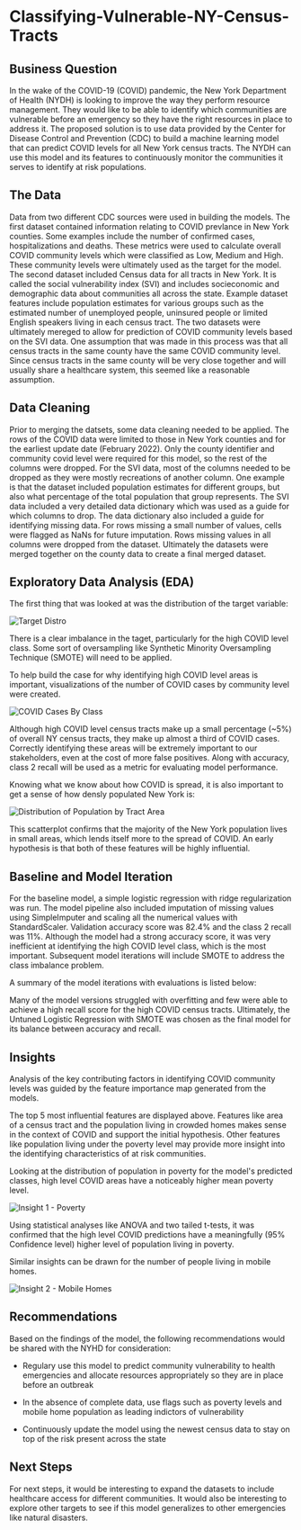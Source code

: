 # Classifying-Vulnerable-NY-Census-Tracts

## Business Question

In the wake of the COVID-19 (COVID) pandemic, the New York Department of Health (NYDH) is looking to improve the way they perform resource management. They would like to be able to identify which communities are vulnerable before an emergency so they have the right resources in place to address it. The proposed solution is to use data provided by the Center for Disease Control and Prevention (CDC) to build a machine learning model that can predict COVID levels for all New York census tracts. The NYDH can use this model and its features to continuously monitor the communities it serves to identify at risk populations.

## The Data

Data from two different CDC sources were used in building the models. The first dataset contained information relating to COVID prevlance in New York counties. Some examples include the number of confirmed cases, hospitalizations and deaths. These metrics were used to calculate overall COVID community levels which were classified as Low, Medium and High. These community levels were ultimately used as the target for the model. The second dataset included Census data for all tracts in New York. It is called the social vulnerability index (SVI) and includes socieconomic and demographic data about communities all across the state. Example dataset features include population estimates for various groups such as the estimated number of unemployed people, uninsured people or limited English speakers living in each census tract. The two datasets were ultimately mereged to allow for prediction of COVID community levels based on the SVI data. One assumption that was made in this process was that all census tracts in the same county have the same COVID community level. Since census tracts in the same county will be very close together and will usually share a healthcare system, this seemed like a reasonable assumption.    


## Data Cleaning

Prior to merging the datsets, some data cleaning needed to be applied. The rows of the COVID data were limited to those in New York counties and for the earliest update date (February 2022). Only the county identifier and community covid level were required for this model, so the rest of the columns were dropped. For the SVI data, most of the columns needed to be dropped as they were mostly recreations of another column. One example is that the dataset included population estimates for different groups, but also what percentage of the total population that group represents. The SVI data included a very detailed data dictionary which was used as a guide for which columns to drop. The data dictionary also included a guide for identifying missing data. For rows missing a small number of values, cells were flagged as NaNs for future imputation. Rows missing values in all columns were dropped from the dataset. Ultimately the datasets were merged together on the county data to create a final merged dataset. 

## Exploratory Data Analysis (EDA)

The first thing that was looked at was the distribution of the target variable:

![Target Distro](https://user-images.githubusercontent.com/66101132/224489058-bd63a68f-2f0c-4294-9a86-64a938748944.png)


There is a clear imbalance in the taget, particularly for the high COVID level class. Some sort of oversampling like Synthetic Minority Oversampling Technique (SMOTE) will need to be applied.

To help build the case for why identifying high COVID level areas is important, visualizations of the number of COVID cases by community level were created.

![COVID Cases By Class ](https://user-images.githubusercontent.com/66101132/224489065-44ff202d-11e8-4a3f-b86d-3e2c76820b21.png)

Although high COVID level census tracts make up a small percentage (~5%) of overall NY census tracts, they make up almost a third of COVID cases. Correctly identifying these areas will be extremely important to our stakeholders, even at the cost of more false positives. Along with accuracy, class 2 recall will be used as a metric for evaluating model performance.


Knowing what we know about how COVID is spread, it is also important to get a sense of how densly populated New York is:

![Distribution of Population by Tract Area](https://user-images.githubusercontent.com/66101132/224489075-2ca8df9c-2f11-4cf3-a7bb-878cdffa2939.png)

This scatterplot confirms that the majority of the New York population lives in small areas, which lends itself more to the spread of COVID. An early hypothesis is that both of these features will be highly influential. 


## Baseline and Model Iteration

For the baseline model, a simple logistic regression with ridge regularization was run. The model pipeline also included imputation of missing values using SimpleImputer and scaling all the numerical values with StandardScaler. Validation accuracy score was 82.4% and the class 2 recall was 11%. Although the model had a strong accuracy score, it was very inefficient at identifying the high COVID level class, which is the most important. Subsequent model iterations will include SMOTE to address the class imbalance problem. 

A summary of the model iterations with evaluations is listed below:




Many of the model versions struggled with overfitting and few were able to achieve a high recall score for the high COVID census tracts. Ultimately, the Untuned Logistic Regression with SMOTE was chosen as the final model for its balance between accuracy and recall. 

## Insights

Analysis of the key contributing factors in identifying COVID community levels was guided by the feature importance map generated from the models.


The top 5 most influential features are displayed above. Features like area of a census tract and the population living in crowded homes makes sense in the context of COVID and support the initial hypothesis. Other features like population living under the poverty level may provide more insight into the identifying characteristics of at risk communities.

Looking at the distribution of population in poverty for the model's predicted classes, high level COVID areas have a noticeably higher mean poverty level. 

![Insight 1 - Poverty](https://user-images.githubusercontent.com/66101132/224489111-bbcea9fb-2dc2-4800-939c-5ff4a64796d3.png)

Using statistical analyses like ANOVA and two tailed t-tests, it was confirmed that the high level COVID predictions have a meaningfully (95% Confidence level) higher level of population living in poverty.

Similar insights can be drawn for the number of people living in mobile homes. 

![Insight 2 - Mobile Homes](https://user-images.githubusercontent.com/66101132/224489115-c60c7754-e5a6-4224-bb7f-6eca18faca17.png)

## Recommendations 

Based on the findings of the model, the following recommendations would be shared with the NYHD for consideration:

* Regulary use this model to predict community vulnerability to health emergencies and allocate resources appropriately so they are in place before an outbreak  

* In the absence of complete data, use flags such as poverty levels and mobile home population as leading indictors of vulnerability

* Continuously update the model using the newest census data to stay on top of the risk present across the state

## Next Steps

For next steps, it would be interesting to expand the datasets to include healthcare access for different communities. It would also be interesting to explore other targets to see if this model generalizes to other emergencies like natural disasters.



